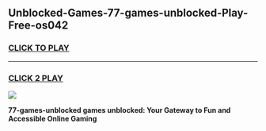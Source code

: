 
## Unblocked-Games-77-games-unblocked-Play-Free-os042
<h3>
<a href="https://premium76.site?title=77-games-unblocked&ref=21A">CLICK TO PLAY</a></h3>
<hr>

<h3>
<a href="https://premium76.site?title=77-games-unblocked&ref=21A">CLICK 2 PLAY</a>
  
</h3>

<a href="https://premium76.site?title=77-games-unblocked&ref=21A"><img src="https://clearcache.store/games.png"></a>


**77-games-unblocked games unblocked: Your Gateway to Fun and Accessible Online Gaming**
